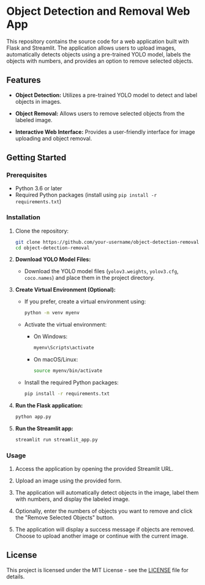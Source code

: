 # Object Detection and Removal Web App

This repository contains the source code for a web application built with Flask and Streamlit. The application allows users to upload images, automatically detects objects using a pre-trained YOLO model, labels the objects with numbers, and provides an option to remove selected objects.

## Features

- **Object Detection:** Utilizes a pre-trained YOLO model to detect and label objects in images.

- **Object Removal:** Allows users to remove selected objects from the labeled image.

- **Interactive Web Interface:** Provides a user-friendly interface for image uploading and object removal.

## Getting Started

### Prerequisites

- Python 3.6 or later
- Required Python packages (install using `pip install -r requirements.txt`)

### Installation

1. Clone the repository:

    ```bash
    git clone https://github.com/your-username/object-detection-removal.git
    cd object-detection-removal
    ```

2. **Download YOLO Model Files:**
   - Download the YOLO model files (`yolov3.weights`, `yolov3.cfg`, `coco.names`) and place them in the project directory.

3. **Create Virtual Environment (Optional):**
   - If you prefer, create a virtual environment using:

      ```bash
      python -m venv myenv
      ```

   - Activate the virtual environment:

      - On Windows:

        ```bash
        myenv\Scripts\activate
        ```

      - On macOS/Linux:

        ```bash
        source myenv/bin/activate
        ```

   - Install the required Python packages:

      ```bash
      pip install -r requirements.txt
      ```

4. **Run the Flask application:**

    ```bash
    python app.py
    ```

5. **Run the Streamlit app:**

    ```bash
    streamlit run streamlit_app.py
    ```

### Usage

1. Access the application by opening the provided Streamlit URL.

2. Upload an image using the provided form.

3. The application will automatically detect objects in the image, label them with numbers, and display the labeled image.

4. Optionally, enter the numbers of objects you want to remove and click the "Remove Selected Objects" button.

5. The application will display a success message if objects are removed. Choose to upload another image or continue with the current image.

## License

This project is licensed under the MIT License - see the [LICENSE](LICENSE) file for details.
